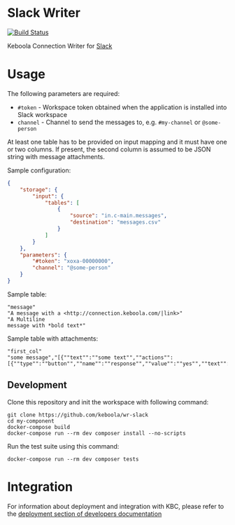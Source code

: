 # Slack Writer

[![Build Status](https://travis-ci.com/keboola/wr-slack.svg?branch=master)](https://travis-ci.com/keboola/wr-slack)

Keboola Connection Writer for [Slack](https://slack.com/)

# Usage

The following parameters are required:

- `#token` - Workspace token obtained when the application is installed into Slack workspace
- `channel` - Channel to send the messages to, e.g. `#my-channel` or `@some-person`

At least one table has to be provided on input mapping and it must have one or two columns. If present, the second 
column is assumed to be JSON string with message attachments.

Sample configuration:

```json
{
	"storage": {
		"input": {
			"tables": [
				{
					"source": "in.c-main.messages",
					"destination": "messages.csv"
				}
			]
		}
	},
	"parameters": {
		"#token": "xoxa-00000000",
		"channel": "@some-person"
	}
}
``` 

Sample table:

```
"message"
"A message with a <http://connection.keboola.com/|link>"
"A Multiline
message with *bold text*"
```

Sample table with attachments:

```
"first_col"
"some message","[{""text"":""some text"",""actions"":[{""type"":""button"",""name"":""response"",""value"":""yes"",""text"":""yes"",""style"":""primary""}]}]"
```


## Development
 
Clone this repository and init the workspace with following command:

```
git clone https://github.com/keboola/wr-slack
cd my-component
docker-compose build
docker-compose run --rm dev composer install --no-scripts
```

Run the test suite using this command:

```
docker-compose run --rm dev composer tests
```
 
# Integration

For information about deployment and integration with KBC, please refer to the [deployment section of developers documentation](https://developers.keboola.com/extend/component/deployment/) 
